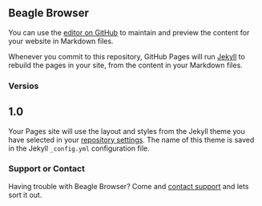 ## Beagle Browser

You can use the [editor on GitHub](https://github.com/DijonLee/Beagle-Browser/edit/master/README.md) to maintain and preview the content for your website in Markdown files.

Whenever you commit to this repository, GitHub Pages will run [Jekyll](https://jekyllrb.com/) to rebuild the pages in your site, from the content in your Markdown files.

### Versios
## 1.0

Your Pages site will use the layout and styles from the Jekyll theme you have selected in your [repository settings](https://github.com/DijonLee/Beagle-Browser/settings). The name of this theme is saved in the Jekyll `_config.yml` configuration file.

### Support or Contact

Having trouble with Beagle Browser? Come and [contact support](https://github.com/contact) and lets sort it out.
